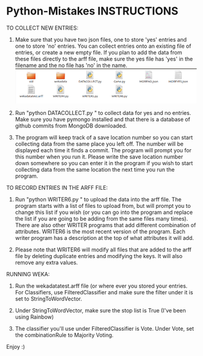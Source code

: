 Python-Mistakes INSTRUCTIONS
==========================================================================================================================

TO COLLECT NEW ENTRIES:
1. Make sure that you have two json files, one to store 'yes' entries and one to store 'no' entries. You can collect entries onto an existing file of entries, or create a new empty file. If you plan to add the data from these files directly to the arff file, make sure the yes file has 'yes' in the filename and the no file has 'no' in the name.
![Alt text](/INSTRUCTIONS/fig1.png?raw=true "FIGURE 1")

2. Run "python DATACOLLECT.py <yesfile> <nofile>" to collect data for yes and no entries. Make sure you have pymongo installed and that there is a database of github commits from MongoDB downloaded. 

3. The program will keep track of a save location number so you can start collecting data from the same place you left off. The number will be displayed each time it finds a commit. The program will prompt you for this number when you run it. Please write the save location number down somewhere so you can enter it in the program if you wish to start collecting data from the same location the next time you run the program.

TO RECORD ENTRIES IN THE ARFF FILE:

1. Run "python WRITER6.py <name of arff file>" to upload the data into the arff file. The program starts with a list of files to upload from, but will prompt you to change this list if you wish (or you can go into the program and replace the list if you are going to be adding from the same files many times). There are also other WRITER programs that add different combination of attributes. WRITER6 is the most recent version of the program. Each writer program has a description at the top of what attributes it will add.

2. Please note that WRITER6 will modify all files that are added to the arff file by deleting duplicate entries and modifying the keys. It will also remove any extra values.

RUNNING WEKA:

1. Run the wekadatatest.arff file (or where ever you stored your entries. For Classifiers, use FilteredClassifier and make sure the filter under it is set to StringToWordVector. 

2. Under StringToWordVector, make sure the stop list is True (I've been using Rainbow)

3. The classifier you'll use under FilteredClassifier is Vote. Under Vote, set the combinationRule to Majority Voting.



Enjoy :)
